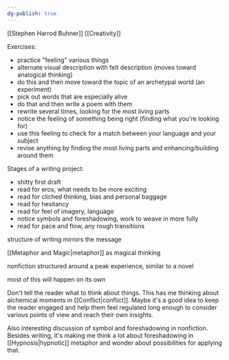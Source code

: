 ```yaml
---
dg-publish: true
---
```


[[Stephen Harrod Buhner]] 
[[Creativity]]

Exercises:

- practice "feeling" various things
- alternate visual description with felt description (moves toward analogical thinking)
- do this and then move toward the topic of an archetypal world (an experiment)
- pick out words that are especially alive
- do that and then write a poem with them
- rewrite several times, looking for the most living parts
- notice the feeling of something being right (finding what you're looking for)
- use this feeling to check for a match between your language and your subject
- revise anything by finding the most living parts and enhancing/building around them

Stages of a writing project:

- shitty first draft
- read for eros, what needs to be more exciting
- read for cliched thinking, bias and personal baggage
- read for hesitancy
- read for feel of imagery, language
- notice symbols and foreshadowing, work to weave in more fully
- read for pace and flow, any rough transitions



structure of writing mirrors the message 

[[Metaphor and Magic|metaphor]] as magical thinking

nonfiction structured around a peak experience, similar to a novel

most of this will happen on its own

Don't tell the reader what to think about things. This has me thinking about alchemical moments in [[Conflict|conflict]]. Maybe it's a good idea to keep the reader engaged and help them feel regulated long enough to consider various points of view and reach their own insights. 

Also interesting discussion of symbol and foreshadowing in nonfiction. Besides writing, it's making me think a lot about foreshadowing in [[Hypnosis|hypnotic]] metaphor and wonder about possibilities for applying that. 

